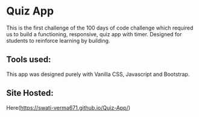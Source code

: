 # Quiz App
This is the first challenge of the 100 days of code challenge which required us to build a functioning, responsive, quiz app with timer. Designed for students to reinforce learning by building.

## Tools used:
This app was designed purely with Vanilla CSS, Javascript and Bootstrap.

## Site Hosted:
Here(https://swati-verma671.github.io/Quiz-App/)
